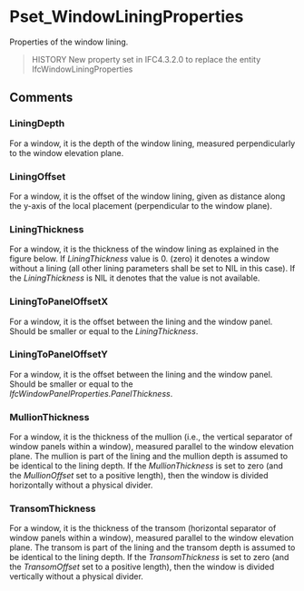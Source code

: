 # Pset_WindowLiningProperties

Properties of the window lining.
<!-- end of short definition -->

> HISTORY New property set in IFC4.3.2.0 to replace the entity IfcWindowLiningProperties

## Comments

### LiningDepth
For a window, it is the depth of the window lining, measured perpendicularly to the window elevation plane.

### LiningOffset
For a window, it is the offset of the window lining, given as distance along the y-axis of the local placement (perpendicular to the window plane).

### LiningThickness
For a window, it is the thickness of the window lining as explained in the figure below. If _LiningThickness_ value is 0. (zero) it denotes a window without a lining (all other lining parameters shall be set to NIL in this case). If the _LiningThickness_ is NIL it denotes that the value is not available.

### LiningToPanelOffsetX
For a window, it is the offset between the lining and the window panel. Should be smaller or equal to the _LiningThickness_.

### LiningToPanelOffsetY
For a window, it is the offset between the lining and the window panel. Should be smaller or equal to the _IfcWindowPanelProperties.PanelThickness_.

### MullionThickness
For a window, it is the thickness of the mullion (i.e., the vertical separator of window panels within a window), measured parallel to the window elevation plane. The mullion is part of the lining and the mullion depth is assumed to be identical to the lining depth. If the _MullionThickness_ is set to zero (and the _MullionOffset_ set to a positive length), then the window is divided horizontally without a physical divider.

### TransomThickness
For a window, it is the thickness of the transom (horizontal separator of window panels within a window), measured parallel to the window elevation plane. The transom is part of the lining and the transom depth is assumed to be identical to the lining depth. If the _TransomThickness_ is set to zero (and the _TransomOffset_ set to a positive length), then the window is divided vertically without a physical divider.